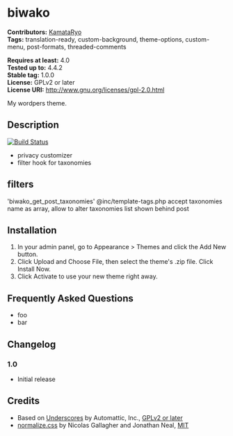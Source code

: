 # biwako #

**Contributors:** [KamataRyo](https://profiles.wordpress.org/KamataRyo)  
**Tags:** translation-ready, custom-background, theme-options, custom-menu, post-formats, threaded-comments  

**Requires at least:** 4.0  
**Tested up to:** 4.4.2  
**Stable tag:** 1.0.0  
**License:** GPLv2 or later  
**License URI:** http://www.gnu.org/licenses/gpl-2.0.html  

My wordpers theme.

## Description ##

[![Build Status](https://travis-ci.org/KamataRyo/biwako.svg?branch=master)](https://travis-ci.org/KamataRyo/biwako)
- privacy customizer
- filter hook for taxonomies

## filters ##

'biwako_get_post_taxonomies'
@inc/template-tags.php
accept taxonomies name as array, allow to alter taxonomies list shown behind post

## Installation ##

1. In your admin panel, go to Appearance > Themes and click the Add New button.
2. Click Upload and Choose File, then select the theme's .zip file. Click Install Now.
3. Click Activate to use your new theme right away.

## Frequently Asked Questions ##

- foo
- bar

## Changelog ##

### 1.0
* Initial release
###
## Credits ##

* Based on [Underscores](http://underscores.me/) by Automattic, Inc., [GPLv2 or later](https://www.gnu.org/licenses/gpl-2.0.html)
* [normalize.css](http://necolas.github.io/normalize.css/) by Nicolas Gallagher and Jonathan Neal, [MIT](http://opensource.org/licenses/MIT)

